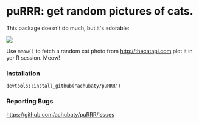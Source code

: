 # puRRR: get random pictures of cats.

This package doesn't do much, but it's adorable:

![](http://thecatapi.com/api/images/get?format=src&type=jpg&size=med)

Use `meow()` to fetch a random cat photo from http://thecatapi.com plot it in yor R session. Meow!

### Installation

    devtools::install_github("achubaty/puRRR")

### Reporting Bugs

https://github.com/achubaty/puRRR/issues
